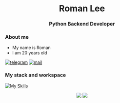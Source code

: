 <h1 align="center">
    <strong>Roman Lee</strong>
</h1>

<h3 align="center">Python Backend Developer<h3>

### About me
- My name is Roman
- I am 20 years old

[![telegram](https://img.shields.io/badge/Telegram-384754?style=for-the-badge&logo=Telegram)](https://t.me/whykittzy)
[![mail](https://img.shields.io/badge/eMail-384754?style=for-the-badge&logo=GMail)](mailto:sayhellokittzy@gmail.com)

### My stack and workspace
[![My Skills](https://skillicons.dev/icons?i=py,django,redis,postgres,git,githubactions,docker,html,css,js,linux,neovim,bash,vscode&perline=7&theme=dark)](https://skillicons.dev)

<div align="center">
    <img src="https://github-readme-streak-stats.herokuapp.com/?user=RG1ee&theme=github-dark&hide_border=true"/>
    <img src="https://github-readme-stats.vercel.app/api/top-langs/?username=RG1ee&theme=dark&layout=compact&langs_count=12"/>
</div>
